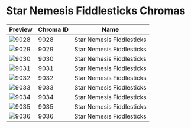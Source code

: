 # Star Nemesis Fiddlesticks Chromas



| Preview | Chroma ID | Name |
|---------|-----------|------|
| ![9028](https://raw.communitydragon.org/latest/plugins/rcp-be-lol-game-data/global/default/v1/champion-chroma-images/9/9028.png) | 9028 | Star Nemesis Fiddlesticks |
| ![9029](https://raw.communitydragon.org/latest/plugins/rcp-be-lol-game-data/global/default/v1/champion-chroma-images/9/9029.png) | 9029 | Star Nemesis Fiddlesticks |
| ![9030](https://raw.communitydragon.org/latest/plugins/rcp-be-lol-game-data/global/default/v1/champion-chroma-images/9/9030.png) | 9030 | Star Nemesis Fiddlesticks |
| ![9031](https://raw.communitydragon.org/latest/plugins/rcp-be-lol-game-data/global/default/v1/champion-chroma-images/9/9031.png) | 9031 | Star Nemesis Fiddlesticks |
| ![9032](https://raw.communitydragon.org/latest/plugins/rcp-be-lol-game-data/global/default/v1/champion-chroma-images/9/9032.png) | 9032 | Star Nemesis Fiddlesticks |
| ![9033](https://raw.communitydragon.org/latest/plugins/rcp-be-lol-game-data/global/default/v1/champion-chroma-images/9/9033.png) | 9033 | Star Nemesis Fiddlesticks |
| ![9034](https://raw.communitydragon.org/latest/plugins/rcp-be-lol-game-data/global/default/v1/champion-chroma-images/9/9034.png) | 9034 | Star Nemesis Fiddlesticks |
| ![9035](https://raw.communitydragon.org/latest/plugins/rcp-be-lol-game-data/global/default/v1/champion-chroma-images/9/9035.png) | 9035 | Star Nemesis Fiddlesticks |
| ![9036](https://raw.communitydragon.org/latest/plugins/rcp-be-lol-game-data/global/default/v1/champion-chroma-images/9/9036.png) | 9036 | Star Nemesis Fiddlesticks |